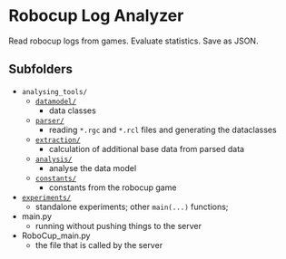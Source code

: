 # Robocup Log Analyzer
Read robocup logs from games.
Evaluate statistics.
Save as JSON.


## Subfolders
- `analysing_tools/`
  - [`datamodel/`](./analysing_tools/datamodel)
      - data classes
  - [`parser/`](./analysing_tools/parser)
      - reading `*.rgc` and `*.rcl` files and generating the dataclasses
  - [`extraction/`](./analysing_tools/extraction)
      - calculation of additional base data from parsed data
  - [`analysis/`](./analysing_tools/analysis)
      - analyse the data model
  - [`constants/`](./analysing_tools/constants)
    - constants from the robocup game
- [`experiments/`](./experiments)
    - standalone experiments; other `main(...)` functions; 
- main.py
  - running without pushing things to the server
- RoboCup_main.py
  - the file that is called by the server
